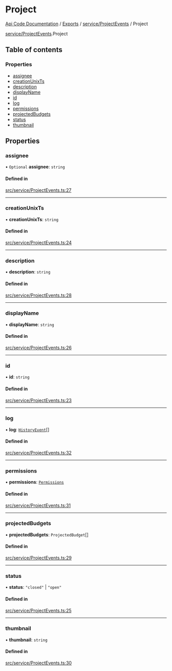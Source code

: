 # Project
 
[Api Code Documentation](../README.md) / [Exports](../modules.md) / [service/ProjectEvents](../modules/service_ProjectEvents.md) / Project

[service/ProjectEvents](../modules/service_ProjectEvents.md).Project

## Table of contents

### Properties

- [assignee](service_ProjectEvents.Project.md#assignee)
- [creationUnixTs](service_ProjectEvents.Project.md#creationunixts)
- [description](service_ProjectEvents.Project.md#description)
- [displayName](service_ProjectEvents.Project.md#displayname)
- [id](service_ProjectEvents.Project.md#id)
- [log](service_ProjectEvents.Project.md#log)
- [permissions](service_ProjectEvents.Project.md#permissions)
- [projectedBudgets](service_ProjectEvents.Project.md#projectedbudgets)
- [status](service_ProjectEvents.Project.md#status)
- [thumbnail](service_ProjectEvents.Project.md#thumbnail)

## Properties

### assignee

• `Optional` **assignee**: `string`

#### Defined in

[src/service/ProjectEvents.ts:27](https://github.com/openkfw/TruBudget/blob/95e6f8a/api/src/service/ProjectEvents.ts#L27)

___

### creationUnixTs

• **creationUnixTs**: `string`

#### Defined in

[src/service/ProjectEvents.ts:24](https://github.com/openkfw/TruBudget/blob/95e6f8a/api/src/service/ProjectEvents.ts#L24)

___

### description

• **description**: `string`

#### Defined in

[src/service/ProjectEvents.ts:28](https://github.com/openkfw/TruBudget/blob/95e6f8a/api/src/service/ProjectEvents.ts#L28)

___

### displayName

• **displayName**: `string`

#### Defined in

[src/service/ProjectEvents.ts:26](https://github.com/openkfw/TruBudget/blob/95e6f8a/api/src/service/ProjectEvents.ts#L26)

___

### id

• **id**: `string`

#### Defined in

[src/service/ProjectEvents.ts:23](https://github.com/openkfw/TruBudget/blob/95e6f8a/api/src/service/ProjectEvents.ts#L23)

___

### log

• **log**: [`HistoryEvent`](service_ProjectEvents.HistoryEvent.md)[]

#### Defined in

[src/service/ProjectEvents.ts:32](https://github.com/openkfw/TruBudget/blob/95e6f8a/api/src/service/ProjectEvents.ts#L32)

___

### permissions

• **permissions**: [`Permissions`](../modules/authz_types.md#permissions)

#### Defined in

[src/service/ProjectEvents.ts:31](https://github.com/openkfw/TruBudget/blob/95e6f8a/api/src/service/ProjectEvents.ts#L31)

___

### projectedBudgets

• **projectedBudgets**: `ProjectedBudget`[]

#### Defined in

[src/service/ProjectEvents.ts:29](https://github.com/openkfw/TruBudget/blob/95e6f8a/api/src/service/ProjectEvents.ts#L29)

___

### status

• **status**: ``"closed"`` \| ``"open"``

#### Defined in

[src/service/ProjectEvents.ts:25](https://github.com/openkfw/TruBudget/blob/95e6f8a/api/src/service/ProjectEvents.ts#L25)

___

### thumbnail

• **thumbnail**: `string`

#### Defined in

[src/service/ProjectEvents.ts:30](https://github.com/openkfw/TruBudget/blob/95e6f8a/api/src/service/ProjectEvents.ts#L30)
